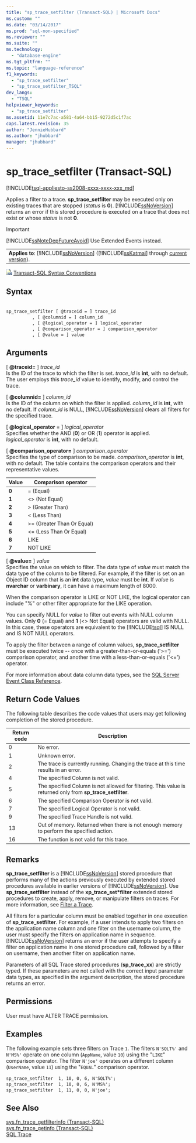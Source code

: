 ```yaml
---
title: "sp_trace_setfilter (Transact-SQL) | Microsoft Docs"
ms.custom: ""
ms.date: "03/14/2017"
ms.prod: "sql-non-specified"
ms.reviewer: ""
ms.suite: ""
ms.technology: 
  - "database-engine"
ms.tgt_pltfrm: ""
ms.topic: "language-reference"
f1_keywords: 
  - "sp_trace_setfilter"
  - "sp_trace_setfilter_TSQL"
dev_langs: 
  - "TSQL"
helpviewer_keywords: 
  - "sp_trace_setfilter"
ms.assetid: 11e7c7ac-a581-4a64-bb15-9272d5c1f7ac
caps.latest.revision: 35
author: "JennieHubbard"
ms.author: "jhubbard"
manager: "jhubbard"
---
```

# sp_trace_setfilter (Transact-SQL)
[!INCLUDE[tsql-appliesto-ss2008-xxxx-xxxx-xxx_md](../../includes/tsql-appliesto-ss2008-xxxx-xxxx-xxx-md.md)]

  Applies a filter to a trace. **sp_trace_setfilter** may be executed only on existing traces that are stopped (*status* is **0**). [!INCLUDE[ssNoVersion](../../includes/ssnoversion-md.md)] returns an error if this stored procedure is executed on a trace that does not exist or whose *status* is not **0**.  
  
> [!IMPORTANT]  
>  [!INCLUDE[ssNoteDepFutureAvoid](../../includes/ssnotedepfutureavoid-md.md)] Use Extended Events instead.  
  
||  
|-|  
|**Applies to**: [!INCLUDE[ssNoVersion](../../includes/ssnoversion-md.md)] ([!INCLUDE[ssKatmai](../../includes/sskatmai-md.md)] through [current version](http://go.microsoft.com/fwlink/p/?LinkId=299658)).|  
  
 ![Topic link icon](../../database-engine/configure-windows/media/topic-link.gif "Topic link icon") [Transact-SQL Syntax Conventions](../../t-sql/language-elements/transact-sql-syntax-conventions-transact-sql.md)  
  
## Syntax  
  
```  
  
sp_trace_setfilter [ @traceid = ] trace_id   
          , [ @columnid = ] column_id  
          , [ @logical_operator = ] logical_operator  
          , [ @comparison_operator = ] comparison_operator  
          , [ @value = ] value  
```  
  
## Arguments  
 [ **@traceid=** ] *trace_id*  
 Is the ID of the trace to which the filter is set. *trace_id* is **int**, with no default. The user employs this *trace_id* value to identify, modify, and control the trace.  
  
 [ **@columnid=** ] *column_id*  
 Is the ID of the column on which the filter is applied. *column_id* is **int**, with no default. If *column_id* is NULL, [!INCLUDE[ssNoVersion](../../includes/ssnoversion-md.md)] clears all filters for the specified trace.  
  
 [ **@logical_operator** = ] *logical_operator*  
 Specifies whether the AND (**0**) or OR (**1**) operator is applied. *logical_operator* is **int**, with no default.  
  
 [ **@comparison_operator=** ] *comparison_operator*  
 Specifies the type of comparison to be made. *comparison_operator* is **int**, with no default. The table contains the comparison operators and their representative values.  
  
|Value|Comparison operator|  
|-----------|-------------------------|  
|**0**|= (Equal)|  
|**1**|<> (Not Equal)|  
|**2**|> (Greater Than)|  
|**3**|\< (Less Than)|  
|**4**|>= (Greater Than Or Equal)|  
|**5**|<= (Less Than Or Equal)|  
|**6**|LIKE|  
|**7**|NOT LIKE|  
  
 [ **@value=** ] *value*  
 Specifies the value on which to filter. The data type of *value* must match the data type of the column to be filtered. For example, if the filter is set on an Object ID column that is an **int** data type, *value* must be **int**. If *value* is **nvarchar** or **varbinary**, it can have a maximum length of 8000.  
  
 When the comparison operator is LIKE or NOT LIKE, the logical operator can include "%" or other filter appropriate for the LIKE operation.  
  
 You can specify NULL for *value* to filter out events with NULL column values. Only **0** (= Equal) and **1** (<> Not Equal) operators are valid with NULL. In this case, these operators are equivalent to the [!INCLUDE[tsql](../../includes/tsql-md.md)] IS NULL and IS NOT NULL operators.  
  
 To apply the filter between a range of column values, **sp_trace_setfilter** must be executed twice -- once with a greater-than-or-equals ('>=') comparison operator, and another time with a less-than-or-equals ('<=') operator.  
  
 For more information about data column data types, see the [SQL Server Event Class Reference](../../relational-databases/event-classes/sql-server-event-class-reference.md).  
  
## Return Code Values  
 The following table describes the code values that users may get following completion of the stored procedure.  
  
|Return code|Description|  
|-----------------|-----------------|  
|0|No error.|  
|1|Unknown error.|  
|2|The trace is currently running. Changing the trace at this time results in an error.|  
|4|The specified Column is not valid.|  
|5|The specified Column is not allowed for filtering. This value is returned only from **sp_trace_setfilter**.|  
|6|The specified Comparison Operator is not valid.|  
|7|The specified Logical Operator is not valid.|  
|9|The specified Trace Handle is not valid.|  
|13|Out of memory. Returned when there is not enough memory to perform the specified action.|  
|16|The function is not valid for this trace.|  
  
## Remarks  
 **sp_trace_setfilter** is a [!INCLUDE[ssNoVersion](../../includes/ssnoversion-md.md)] stored procedure that performs many of the actions previously executed by extended stored procedures available in earlier versions of [!INCLUDE[ssNoVersion](../../includes/ssnoversion-md.md)]. Use **sp_trace_setfilter** instead of the **xp_trace_set\*filter** extended stored procedures to create, apply, remove, or manipulate filters on traces. For more information, see [Filter a Trace](../../relational-databases/sql-trace/filter-a-trace.md).  
  
 All filters for a particular column must be enabled together in one execution of **sp_trace_setfilter**. For example, if a user intends to apply two filters on the application name column and one filter on the username column, the user must specify the filters on application name in sequence. [!INCLUDE[ssNoVersion](../../includes/ssnoversion-md.md)] returns an error if the user attempts to specify a filter on application name in one stored procedure call, followed by a filter on username, then another filter on application name.  
  
 Parameters of all SQL Trace stored procedures (**sp_trace_xx**) are strictly typed. If these parameters are not called with the correct input parameter data types, as specified in the argument description, the stored procedure returns an error.  
  
## Permissions  
 User must have ALTER TRACE permission.  
  
## Examples  
 The following example sets three filters on Trace `1`. The filters `N'SQLT%'` and `N'MS%'` operate on one column (`AppName`, value `10`) using the "`LIKE`" comparison operator. The filter `N'joe'` operates on a different column (`UserName`, value `11`) using the "`EQUAL`" comparison operator.  
  
```  
sp_trace_setfilter  1, 10, 0, 6, N'SQLT%';  
sp_trace_setfilter  1, 10, 0, 6, N'MS%';  
sp_trace_setfilter  1, 11, 0, 0, N'joe';  
```  
  
## See Also  
 [sys.fn_trace_getfilterinfo &#40;Transact-SQL&#41;](../../relational-databases/system-functions/sys-fn-trace-getfilterinfo-transact-sql.md)   
 [sys.fn_trace_getinfo &#40;Transact-SQL&#41;](../../relational-databases/system-functions/sys-fn-trace-getinfo-transact-sql.md)   
 [SQL Trace](../../relational-databases/sql-trace/sql-trace.md)  
  
  